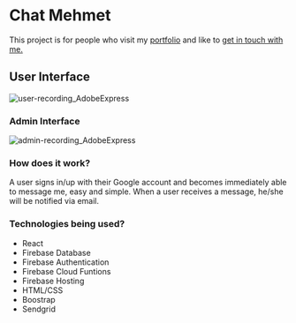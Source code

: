 # Chat Mehmet

This project is for people who visit my [portfolio](https://www.mehmetnadi.com/) and like to [get in touch with me.](https://chatmehmetnadi.com)

## User Interface
![user-recording_AdobeExpress](https://user-images.githubusercontent.com/31394639/228918000-2f40ad9c-57ba-4789-8f9b-731ce59b551e.gif)


### Admin Interface
![admin-recording_AdobeExpress](https://user-images.githubusercontent.com/31394639/228918230-b421a6ff-d03c-412a-b41c-9850f8ea3018.gif)


### How does it work?
A user signs in/up with their Google account and becomes immediately able to message me, easy and simple. When a user receives a message, he/she will be notified via email. 

### Technologies being used?
* React
* Firebase Database
* Firebase Authentication
* Firebase Cloud Funtions
* Firebase Hosting
* HTML/CSS
* Boostrap
* Sendgrid
